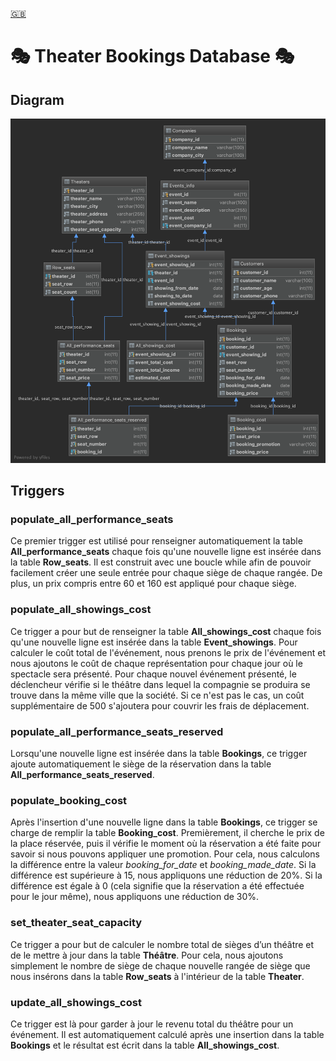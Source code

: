 [🇬🇧](/README.md "Anglais")

# 🎭 Theater Bookings Database 🎭

## Diagram
![ScreenShot_Diagram](/img/diagram.png?raw=true "Database diagram")

## Triggers

### populate_all_performance_seats

Ce premier trigger est utilisé pour renseigner automatiquement la table **All_performance_seats** chaque fois qu'une nouvelle ligne est insérée dans la table **Row_seats**. Il est construit avec une boucle while afin de pouvoir facilement créer une seule entrée pour chaque siège de chaque rangée.
De plus, un prix compris entre 60 et 160 est appliqué pour chaque siège.

### populate_all_showings_cost

Ce trigger a pour but de renseigner la table **All_showings_cost** chaque fois qu'une nouvelle ligne est insérée dans la table **Event_showings**.
Pour calculer le coût total de l'événement, nous prenons le prix de l'événement et nous ajoutons le coût de chaque représentation pour chaque jour où le spectacle sera présenté. Pour chaque nouvel événement présenté, le déclencheur vérifie si le théâtre dans lequel la compagnie se produira se trouve dans la même ville que la société. Si ce n'est pas le cas, un coût supplémentaire de 500 s'ajoutera pour couvrir les frais de déplacement.

### populate_all_performance_seats_reserved

Lorsqu'une nouvelle ligne est insérée dans la table **Bookings**, ce trigger ajoute automatiquement le siège de la réservation dans la table **All_performance_seats_reserved**.

### populate_booking_cost

Après l'insertion d'une nouvelle ligne dans la table **Bookings**, ce trigger se charge de remplir la table **Booking_cost**.
Premièrement, il cherche le prix de la place réservée, puis il vérifie le moment où la réservation a été faite pour savoir si nous pouvons appliquer une promotion. Pour cela, nous calculons la différence entre la valeur *booking_for_date* et *booking_made_date*. Si la différence est supérieure à 15, nous appliquons une réduction de 20%. Si la différence est égale à 0 (cela signifie que la réservation a été effectuée pour le jour même), nous appliquons une réduction de 30%.

### set_theater_seat_capacity

Ce trigger a pour but de calculer le nombre total de sièges d’un théâtre et de le mettre à jour dans la table **Théâtre**. Pour cela, nous ajoutons simplement le nombre de siège de chaque nouvelle rangée de siège que nous insérons dans la table **Row_seats** à l'intérieur de la table **Theater**.

### update_all_showings_cost

Ce trigger est là pour garder à jour le revenu total du théâtre pour un événement. Il est automatiquement calculé après une insertion dans la table **Bookings** et le résultat est écrit dans la table **All_showings_cost**.
